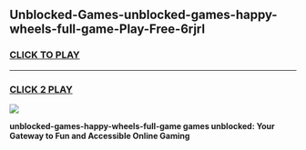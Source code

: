 
## Unblocked-Games-unblocked-games-happy-wheels-full-game-Play-Free-6rjrl
<h3>
<a href="https://premium76.site?title=unblocked-games-happy-wheels-full-game&ref=17A">CLICK TO PLAY</a></h3>
<hr>

<h3>
<a href="https://premium76.site?title=unblocked-games-happy-wheels-full-game&ref=17A">CLICK 2 PLAY</a>
  
</h3>

<a href="https://premium76.site?title=unblocked-games-happy-wheels-full-game&ref=17A"><img src="https://clearcache.store/games.png"></a>


**unblocked-games-happy-wheels-full-game games unblocked: Your Gateway to Fun and Accessible Online Gaming**

